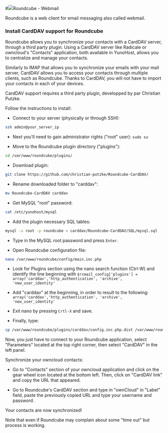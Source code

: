 #<img src="https://yunohost.org/images/roundcube.png">Roundcube - Webmail

Roundcube is a web client for email messaging also called webmail.

### Install CardDAV support for Roundcube

Roundcube allows you to synchronize your contacts with a CardDAV server, through a third party plugin. Using a CardDAV server like Radicale or owncloud's "Contacts" application, both available in YunoHost, allows you to centralize and manage your contacts.

Similarly to IMAP that allows you to synchronize your emails with your mail server, CardDAV allows you to access your contacts through multiple clients, such as Roundcube. 
Thanks to CardDAV, you will not have to import your contacts in each of your devices.

CardDAV support requires a third party plugin, developped by par Christian Putzke.


Follow the instructions to install:

* Connect to your server (physically or through SSH): 
```bash
ssh admin@your_server_ip
```

* Next you'll need to gain administrator rights ("root" user): `sudo su`

* Move to the Roundcube plugin directory ("plugins"):
```bash
cd /var/www/roundcube/plugins/
```

* Download plugin:
```bash
git clone https://github.com/christian-putzke/Roundcube-CardDAV/
```

* Rename downloaded folder to "carddav": 
```bash
mv Roundcube-CardDAV carddav
```

* Get MySQL "root" password:
```bash
cat /etc/yunohost/mysql
```

* Add the plugin necessary SQL tables:
```bash
mysql -u root -p roundcube < carddav/Roundcube-CardDAV/SQL/mysql.sql
```

* Type in the MySQL root password and press `Enter`.

* Open Roundcube configuration file:
```bash
nano /var/www/roundcube/config/main.inc.php
```

* Look for Plugins section using the nano search function (Ctrl-W) and identify the line beginning with `$rcmail_config['plugins'] = array('carddav','http_authentication', 'archive', 'new_user_identity'` 

* Add "carddav" at the beginning, in order to result to the following: `array('carddav','http_authentication', 'archive', 'new_user_identity'`

* Exit nano by pressing `Crtl-X` and save.

* Finally, type:
```bash
cp /var/www/roundcube/plugins/carddav/config.inc.php.dist /var/www/roundcube/plugins/carddav/config.inc.php
```

Now, you just have to connect to your Roundcube application, select "Parameters" located at the top right corner, then select "CardDAV" in the left panel.

Synchronize your owncloud contacts:

* Go to "Contacts" section of your owncloud application and click on the gear wheel icon located at the bottom left. Then, click on "CardDAV link" and copy the URL that appeared.

* Go to Roundcube's CardDAV section and type in "ownCloud" in "Label" field, paste the previously copied URL and type your username and password. 

Your contacts are now synchronized! 

Note that even if Roundcube may complain about some "time out" but process is working.